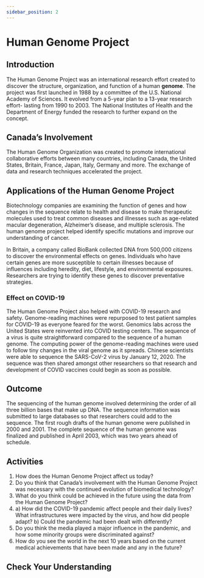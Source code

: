 ```yaml
---
sidebar_position: 2
---
```


# Human Genome Project

## Introduction

The Human Genome Project was an international research effort created to discover the structure, organization, and function of a human **genome**. The project was first launched in 1988 by a committee of the U.S. National Academy of Sciences. It evolved from a 5-year plan to a 13-year research effort- lasting from 1990 to 2003. The National Institutes of Health and the Department of Energy funded the research to further expand on the concept.

## Canada’s Involvement

The Human Genome Organization was created to promote international collaborative efforts between many countries, including Canada, the United States, Britain, France, Japan, Italy, Germany and more. The exchange of data and research techniques accelerated the project.

## Applications of the Human Genome Project

Biotechnology companies are examining the function of genes and how changes in the sequence relate to health and disease to make therapeutic molecules used to treat common diseases and illnesses such as age-related macular degeneration, Alzheimer’s disease, and multiple sclerosis. The human genome project helped identify specific mutations and improve our understanding of cancer.

In Britain, a company called BioBank collected DNA from 500,000 citizens to discover the environmental effects on genes. Individuals who have certain genes are more susceptible to certain illnesses because of influences including heredity, diet, lifestyle, and environmental exposures. Researchers are trying to identify these genes to discover preventative strategies.

### Effect on COVID-19

The Human Genome Project also helped with COVID-19 research and safety. Genome-reading machines were repurposed to test patient samples for COVID-19 as everyone feared for the worst. Genomics labs across the United States were reinvented into COVID testing centers. The sequence of a virus is quite straightforward compared to the sequence of a human genome. The computing power of the genome-reading machines were used to follow tiny changes in the viral genome as it spreads. Chinese scientists were able to sequence the SARS-CoV-2 virus by January 12, 2020. The sequence was then shared amongst other researchers so that research and development of COVID vaccines could begin as soon as possible.

## Outcome

The sequencing of the human genome involved determining the order of all three billion bases that make up DNA. The sequence information was submitted to large databases so that researchers could add to the sequence. The first rough drafts of the human genome were published in 2000 and 2001. The complete sequence of the human genome was finalized and published in April 2003, which was two years ahead of schedule.

## Activities

1. How does the Human Genome Project affect us today?
2. Do you think that Canada’s involvement with the Human Genome Project was necessary with the continued evolution of biomedical technology?
3. What do you think could be achieved in the future using the data from the Human Genome Project?
4. a) How did the COVID-19 pandemic affect people and their daily lives? What infrastructures were impacted by the virus, and how did people adapt? 
   b) Could the pandemic had been dealt with differently?
7. Do you think the media played a major influence in the pandemic, and how some minority groups were discriminated against?
8. How do you see the world in the next 10 years based on the current medical achievements that have been made and any in the future?

## Check Your Understanding
